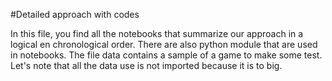 #Detailed approach with codes

In this file, you find all the notebooks that summarize our approach in a logical en chronological order. There are also python module that are used in notebooks. The file data contains a sample of a game to make some test. Let's note that all the data use is not imported because it is to big.
